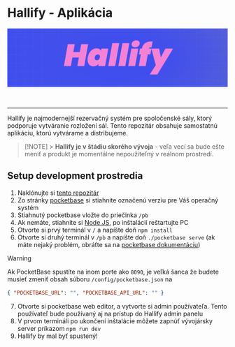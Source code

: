 # Hallify - Aplikácia

![Hallify banner](https://raw.githubusercontent.com/hallify-sk/github-assets/main/Hallify-Banner.png)

<p align="center">
  <img src="https://img.shields.io/github/stars/hallify-sk/Hallify?style=for-the-badge" alt=""/>
  <img src="https://img.shields.io/github/last-commit/hallify-sk/Hallify?style=for-the-badge" alt=""/>
  <img src="https://img.shields.io/github/issues/hallify-sk/Hallify?style=for-the-badge" alt=""/>
  <img src="https://img.shields.io/github/issues-pr/hallify-sk/Hallify?style=for-the-badge" alt=""/>
  <img src="https://img.shields.io/github/license/hallify-sk/Hallify?style=for-the-badge" alt=""/>
</p>

---

Hallify je najmodernejší rezervačný systém pre spoločenské sály, ktorý podporuje vytváranie rozložení sál. Tento repozitár obsahuje samostatnú aplikáciu, ktorú vytvárame a distribujeme.

> [!NOTE] > **Hallify je v štádiu skorého vývoja** - veľa vecí sa bude ešte meniť a produkt je momentálne nepoužiteľný v reálnom prostredí.

## Setup development prostredia

1. Naklónujte si [tento repozitár](https://github.com/hallify-sk/Hallify.git)
2. Zo stránky [pocketbase](https://github.com/pocketbase/pocketbase/releases/tag/v0.22.13) si stiahnite označenú verziu pre Váš operačný systém
3. Stiahnutý pocketbase vložte do priečinka `/pb`
4. Ak nemáte, stiahnite si [Node.JS](https://nodejs.org/en), po inštalácií reštartujte PC
5. Otvorte si prvý terminál v `/` a napíšte doň `npm install`
6. Otvorte si druhý terminál v `/pb` a napíšte doň `./pocketbase serve` (ak máte nejaký problém, obráťte sa na [pocketbase dokumentáciu](https://pocketbase.io/docs))
> [!WARNING]
> Ak PocketBase spustíte na inom porte ako `8090`, je veľká šanca že budete musieť zmeniť obsah súboru `/config/pocketbase.json` na
>
> ```json
> { "POCKETBASE_URL": "", "POCKETBASE_API_URL": "" }
> ```
7. Otvorte si pocketbase web editor, a vytvorte si admin používateľa. Tento používateľ bude používaný aj na prístup do Hallify admin panelu
8. V prvom termináli po ukončení inštalácie môžete zapnúť vývojársky server príkazom `npm run dev`
9. Hallify by mal byť spustený!
